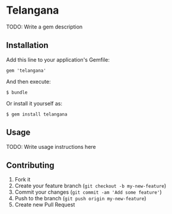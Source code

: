 # Telangana

TODO: Write a gem description

## Installation

Add this line to your application's Gemfile:

    gem 'telangana'

And then execute:

    $ bundle

Or install it yourself as:

    $ gem install telangana

## Usage

TODO: Write usage instructions here

## Contributing

1. Fork it
2. Create your feature branch (`git checkout -b my-new-feature`)
3. Commit your changes (`git commit -am 'Add some feature'`)
4. Push to the branch (`git push origin my-new-feature`)
5. Create new Pull Request

